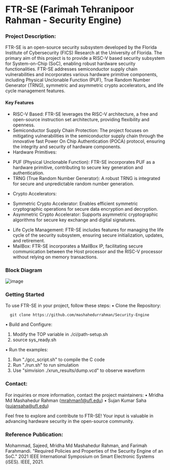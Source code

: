 # FTR-SE (Farimah Tehranipoor Rahman - Security Engine)

### Project Description:

FTR-SE is an open-source security subsystem developed by the Florida Institute of Cybersecurity (FICS) Research at the University of Florida. The primary aim of this project is to provide a RISC-V based security subsystem for System-on-Chip (SoC), enabling robust hardware security functionalities. FTR-SE addresses semiconductor supply chain vulnerabilities and incorporates various hardware primitive components, including Physical Unclonable Function (PUF), True Random Number Generator (TRNG), symmetric and asymmetric crypto accelerators, and life cycle management features. 

#### Key Features
*	RISC-V Based: FTR-SE leverages the RISC-V architecture, a free and open-source instruction set architecture, providing flexibility and openness.
*	Semiconductor Supply Chain Protection: The project focuses on mitigating vulnerabilities in the semiconductor supply chain through the innovative fast Power On Chip Authentication (POCA) protocol, ensuring the integrity and security of hardware components.
*	Hardware Primitives:
-	PUF (Physical Unclonable Function): FTR-SE incorporates PUF as a hardware primitive, contributing to secure key generation and authentication.
-	TRNG (True Random Number Generator): A robust TRNG is integrated for secure and unpredictable random number generation.
*	Crypto Accelerators:
-	Symmetric Crypto Accelerator: Enables efficient symmetric cryptographic operations for secure data encryption and decryption.
-	Asymmetric Crypto Accelerator: Supports asymmetric cryptographic algorithms for secure key exchange and digital signatures.
*	Life Cycle Management: FTR-SE includes features for managing the life cycle of the security subsystem, ensuring secure initialization, updates, and retirement.
*	MailBox: FTR-SE incorporates a MailBox IP, facilitating secure communication between the Host processor and the RISC-V processor without relying on memory transactions.



### Block Diagram
 ![image](https://github.com/mashahedurrahman/Security-Engine/assets/89419440/f91c3b7f-5b91-4070-ba0c-89e58c91627e)


### Getting Started

To use FTR-SE in your project, follow these steps:
•	Clone the Repository:
       
      git clone https://github.com/mashahedurrahman/Security-Engine

•	Build and Configure:
1.	Modify the TOP variable in ./ci/path-setup.sh
2.	source sys_ready.sh

•	Run the examples:
1.	Run "./gcc_script.sh" to compile the C code
2.	Run "./run.sh" to run simulation
3.	Use "simvision ./xrun_results/dump.vcd" to observe waveform

### Contact:   

For inquiries or more information, contact the project maintainers:
•	Mridha Md Mashahedur Rahman (mrahman1@ufl.edu)
•	Sujan Kumar Saha (sujansaha@ufl.edu)

Feel free to explore and contribute to FTR-SE! Your input is valuable in advancing hardware security in the open-source community.

### Reference Publication:

Mohammad, Sajeed, Mridha Md Mashahedur Rahman, and Farimah Farahmandi. "Required Policies and Properties of the Security Engine of an SoC." 2021 IEEE International Symposium on Smart Electronic Systems (iSES). IEEE, 2021.


